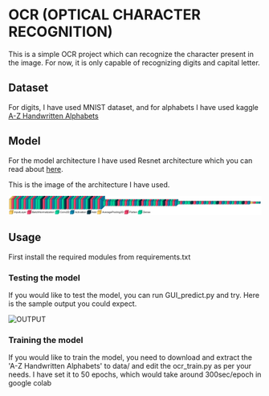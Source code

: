 # OCR (OPTICAL CHARACTER RECOGNITION)

This is a simple OCR project which can recognize the character present in the image.
For now, it is only capable of recognizing digits and capital letter.

## Dataset

For digits, I have used MNIST dataset, and for alphabets I have used kaggle [A-Z Handwritten Alphabets](https://www.kaggle.com/datasets/sachinpatel21/az-handwritten-alphabets-in-csv-format)


## Model
For the model architecture I have used Resnet architecture which you can read about [here](https://www.geeksforgeeks.org/residual-networks-resnet-deep-learning/).

This is the image of the architecture I have used.

![Model](https://github.com/arthiondaena/SimpleOCR/blob/master/model.PNG?raw=true)


## Usage
First install the required modules from requirements.txt

### Testing the model
If you would like to test the model, you can run GUI_predict.py and try.
Here is the sample output you could expect.

![OUTPUT](https://i.imgur.com/o79sIGH.png)

### Training the model
If you would like to train the model, you need to download and extract the 'A-Z Handwritten Alphabets' to data/ and edit the ocr_train.py as per your needs. I have set it to 50 epochs, which would take around 
300sec/epoch in google colab
